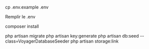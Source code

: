 cp .env.example .env

Remplir le .env

composer install

php artisan migrate
php artisan key:generate
php artisan db:seed --class=VoyagerDatabaseSeeder
php artisan storage:link

